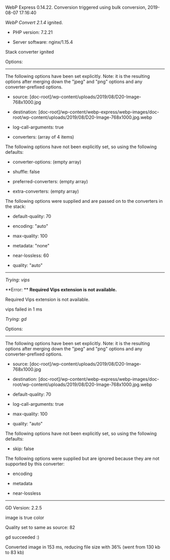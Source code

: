 WebP Express 0.14.22. Conversion triggered using bulk conversion, 2019-08-07 17:16:40

*WebP Convert 2.1.4*  ignited.
- PHP version: 7.2.21
- Server software: nginx/1.15.4

Stack converter ignited

Options:
------------
The following options have been set explicitly. Note: it is the resulting options after merging down the "jpeg" and "png" options and any converter-prefixed options.
- source: [doc-root]/wp-content/uploads/2019/08/D20-Image-768x1000.jpg
- destination: [doc-root]/wp-content/webp-express/webp-images/doc-root/wp-content/uploads/2019/08/D20-Image-768x1000.jpg.webp
- log-call-arguments: true
- converters: (array of 4 items)

The following options have not been explicitly set, so using the following defaults:
- converter-options: (empty array)
- shuffle: false
- preferred-converters: (empty array)
- extra-converters: (empty array)

The following options were supplied and are passed on to the converters in the stack:
- default-quality: 70
- encoding: "auto"
- max-quality: 100
- metadata: "none"
- near-lossless: 60
- quality: "auto"
------------


*Trying: vips* 

**Error: ** **Required Vips extension is not available.** 
Required Vips extension is not available.
vips failed in 1 ms

*Trying: gd* 

Options:
------------
The following options have been set explicitly. Note: it is the resulting options after merging down the "jpeg" and "png" options and any converter-prefixed options.
- source: [doc-root]/wp-content/uploads/2019/08/D20-Image-768x1000.jpg
- destination: [doc-root]/wp-content/webp-express/webp-images/doc-root/wp-content/uploads/2019/08/D20-Image-768x1000.jpg.webp
- default-quality: 70
- log-call-arguments: true
- max-quality: 100
- quality: "auto"

The following options have not been explicitly set, so using the following defaults:
- skip: false

The following options were supplied but are ignored because they are not supported by this converter:
- encoding
- metadata
- near-lossless
------------

GD Version: 2.2.5
image is true color
Quality set to same as source: 82
gd succeeded :)

Converted image in 153 ms, reducing file size with 36% (went from 130 kb to 83 kb)

